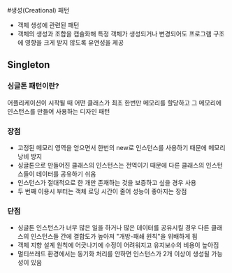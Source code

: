 #생성(Creational) 패턴
* 객체 생성에 관련된 패턴
* 객체의 생성과 조합을 캡슐화해 특정 객체가 생성되거나 변경되어도 프로그램 구조에 영향을 크게 받지 않도록 유연성을 제공

## Singleton
### 싱글톤 패턴이란?
어플리케이션이 시작될 때 어떤 클래스가 최초 한번만 메모리를 할당하고 그 메모리에 인스턴스를 만들어 사용하는 디자인 패턴

### 장점
* 고정된 메모리 영역을 얻으면서 한번의 new로 인스턴스를 사용하기 때문에 메모리 낭비 방지
* 싱글톤으로 만들어진 클래스의 인스턴스는 전역이기 때문에 다른 클래스의 인스턴스들이 데이터를 공유하기 쉬움
* 인스턴스가 절대적으로 한 개만 존재하는 것을 보증하고 싶을 경우 사용
* 두 번째 이용시 부터는 객체 로딩 시간이 줄어 성능이 좋아지는 장점

### 단점
* 싱글톤 인스턴스가 너무 많은 일을 하거나 많은 데이터를 공유시킬 경우 다른 클래스의 인스턴스들 간에 결합도가 높아져 "개방-패쇄 원칙"을 위배하게 됨
* 객체 지향 설계 원칙에 어긋나기에 수정이 어려워지고 유지보수의 비용이 높아짐
* 멀티쓰래드 환경에서는 동기화 처리를 안하면 인스턴스가 2개 이상이 생성될 가능성이 있음